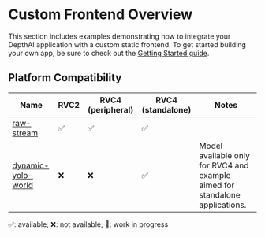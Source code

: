 # Custom Frontend Overview

This section includes examples demonstrating how to integrate your DepthAI application with a custom static frontend. To get started building your own app, be sure to check out the [Getting Started guide](GETTING_STARTED.md).

## Platform Compatibility

| Name                                      | RVC2 | RVC4 (peripheral) | RVC4 (standalone) | Notes                                                                        |
| ----------------------------------------- | ---- | ----------------- | ----------------- | ---------------------------------------------------------------------------- |
| [raw-stream](raw-stream/)                 | ✅   | ✅                | ✅                |                                                                              |
| [dynamic-yolo-world](dynamic-yolo-world/) | ❌   | ❌                | ✅                | Model available only for RVC4 and example aimed for standalone applications. |

✅: available; ❌: not available; 🚧: work in progress

